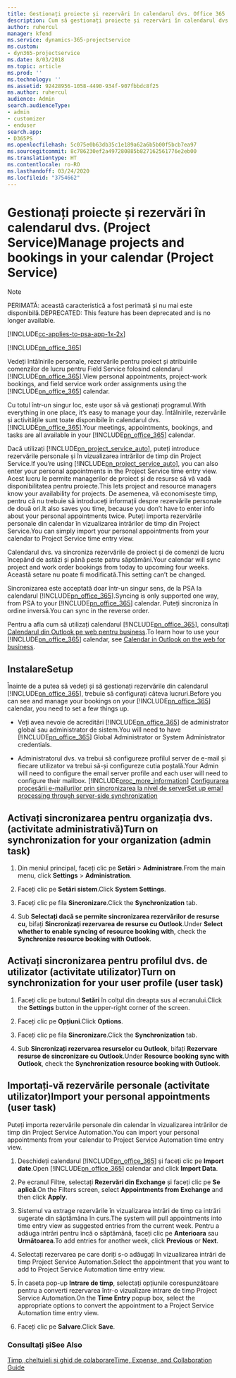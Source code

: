 ```yaml
---
title: Gestionați proiecte și rezervări în calendarul dvs. Office 365
description: Cum să gestionați proiecte și rezervări în calendarul dvs. Office 365
author: ruhercul
manager: kfend
ms.service: dynamics-365-projectservice
ms.custom:
- dyn365-projectservice
ms.date: 8/03/2018
ms.topic: article
ms.prod: ''
ms.technology: ''
ms.assetid: 92428956-1058-4490-934f-907fbbdc8f25
ms.author: ruhercul
audience: Admin
search.audienceType:
- admin
- customizer
- enduser
search.app:
- D365PS
ms.openlocfilehash: 5c075e0b63db35c1e189a62a6b5b00f5bcb7ea97
ms.sourcegitcommit: 8c786230ef2a497280885b827162561776e2eb00
ms.translationtype: HT
ms.contentlocale: ro-RO
ms.lasthandoff: 03/24/2020
ms.locfileid: "3754662"
---
```

# <a name="manage-projects-and-bookings-in-your-calendar-project-service"></a><span data-ttu-id="eb2c7-103">Gestionați proiecte și rezervări în calendarul dvs. (Project Service)</span><span class="sxs-lookup"><span data-stu-id="eb2c7-103">Manage projects and bookings in your calendar (Project Service)</span></span>

> [!Note]
> <span data-ttu-id="eb2c7-104">PERIMATĂ: această caracteristică a fost perimată și nu mai este disponibilă.</span><span class="sxs-lookup"><span data-stu-id="eb2c7-104">DEPRECATED: This feature has been deprecated and is no longer available.</span></span>

[!INCLUDE[cc-applies-to-psa-app-1x-2x](../includes/cc-applies-to-psa-app-1x-2x.md)]

[!INCLUDE[pn_office_365](../includes/pn-office-365.md)] 

<span data-ttu-id="eb2c7-105">Vedeți întâlnirile personale, rezervările pentru proiect și atribuirile comenzilor de lucru pentru Field Service folosind calendarul [!INCLUDE[pn_office_365](../includes/pn-office-365.md)].</span><span class="sxs-lookup"><span data-stu-id="eb2c7-105">View personal appointments, project-work bookings, and field service work order assignments using the [!INCLUDE[pn_office_365](../includes/pn-office-365.md)] calendar.</span></span>  
  
 <span data-ttu-id="eb2c7-106">Cu totul într-un singur loc, este ușor să vă gestionați programul.</span><span class="sxs-lookup"><span data-stu-id="eb2c7-106">With everything in one place, it’s easy to manage your day.</span></span> <span data-ttu-id="eb2c7-107">Întâlnirile, rezervările și activitățile sunt toate disponibile în calendarul dvs. [!INCLUDE[pn_office_365](../includes/pn-office-365.md)].</span><span class="sxs-lookup"><span data-stu-id="eb2c7-107">Your meetings, appointments, bookings, and tasks are all available in your [!INCLUDE[pn_office_365](../includes/pn-office-365.md)] calendar.</span></span>  
  
 <span data-ttu-id="eb2c7-108">Dacă utilizați [!INCLUDE[pn_project_service_auto](../includes/pn-project-service-auto.md)], puteți introduce rezervările personale și în vizualizarea intrărilor de timp din Project Service.</span><span class="sxs-lookup"><span data-stu-id="eb2c7-108">If you’re using [!INCLUDE[pn_project_service_auto](../includes/pn-project-service-auto.md)], you can also enter your personal appointments in the Project Service time entry view.</span></span> <span data-ttu-id="eb2c7-109">Acest lucru le permite managerilor de proiect și de resurse să vă vadă disponibilitatea pentru proiecte.</span><span class="sxs-lookup"><span data-stu-id="eb2c7-109">This lets project and resource managers know your availability for projects.</span></span> <span data-ttu-id="eb2c7-110">De asemenea, vă economisește timp, pentru că nu trebuie să introduceți informații despre rezervările personale de două ori.</span><span class="sxs-lookup"><span data-stu-id="eb2c7-110">It also saves you time, because you don’t have to enter info about your personal appointments twice.</span></span> <span data-ttu-id="eb2c7-111">Puteți importa rezervările personale din calendar în vizualizarea intrărilor de timp din Project Service.</span><span class="sxs-lookup"><span data-stu-id="eb2c7-111">You can simply import your personal appointments from your calendar to Project Service time entry view.</span></span>  
  
 <span data-ttu-id="eb2c7-112">Calendarul dvs. va sincroniza rezervările de proiect și de comenzi de lucru începând de astăzi și până peste patru săptămâni.</span><span class="sxs-lookup"><span data-stu-id="eb2c7-112">Your calendar will sync project and work order bookings from today to upcoming four weeks.</span></span> <span data-ttu-id="eb2c7-113">Această setare nu poate fi modificată.</span><span class="sxs-lookup"><span data-stu-id="eb2c7-113">This setting can’t be changed.</span></span>  
  
 <span data-ttu-id="eb2c7-114">Sincronizarea este acceptată doar într-un singur sens, de la PSA la calendarul [!INCLUDE[pn_office_365](../includes/pn-office-365.md)].</span><span class="sxs-lookup"><span data-stu-id="eb2c7-114">Syncing is only supported one way, from PSA to your [!INCLUDE[pn_office_365](../includes/pn-office-365.md)] calendar.</span></span> <span data-ttu-id="eb2c7-115">Puteți sincroniza în ordine inversă.</span><span class="sxs-lookup"><span data-stu-id="eb2c7-115">You can sync in the reverse order.</span></span> 
  
 <span data-ttu-id="eb2c7-116">Pentru a afla cum să utilizați calendarul [!INCLUDE[pn_office_365](../includes/pn-office-365.md)], consultați [Calendarul din Outlook pe web pentru business](https://support.office.com/article/Calendar-in-Outlook-on-the-web-for-business-5219c457-d1fe-4c2f-9032-1a816b88e936).</span><span class="sxs-lookup"><span data-stu-id="eb2c7-116">To learn how to use your [!INCLUDE[pn_office_365](../includes/pn-office-365.md)] calendar, see [Calendar in Outlook on the web for business](https://support.office.com/article/Calendar-in-Outlook-on-the-web-for-business-5219c457-d1fe-4c2f-9032-1a816b88e936).</span></span>  
  
## <a name="setup"></a><span data-ttu-id="eb2c7-117">Instalare</span><span class="sxs-lookup"><span data-stu-id="eb2c7-117">Setup</span></span>  
 <span data-ttu-id="eb2c7-118">Înainte de a putea să vedeți și să gestionați rezervările din calendarul [!INCLUDE[pn_office_365](../includes/pn-office-365.md)], trebuie să configurați câteva lucruri.</span><span class="sxs-lookup"><span data-stu-id="eb2c7-118">Before you can see and manage your bookings on your [!INCLUDE[pn_office_365](../includes/pn-office-365.md)] calendar, you need to set a few things up.</span></span>  
  
- <span data-ttu-id="eb2c7-119">Veți avea nevoie de acreditări [!INCLUDE[pn_office_365](../includes/pn-office-365.md)] de administrator global sau administrator de sistem.</span><span class="sxs-lookup"><span data-stu-id="eb2c7-119">You will need to have [!INCLUDE[pn_office_365](../includes/pn-office-365.md)] Global Administrator or System Administrator credentials.</span></span>  
  
- <span data-ttu-id="eb2c7-120">Administratorul dvs. va trebui să configureze profilul server de e-mail și fiecare utilizator va trebui să-și configureze cutia poștală.</span><span class="sxs-lookup"><span data-stu-id="eb2c7-120">Your Admin will need to configure the email server profile and each user will need to configure their mailbox.</span></span> [!INCLUDE[proc_more_information](../includes/proc-more-information.md)] <span data-ttu-id="eb2c7-121">[Configurarea procesării e-mailurilor prin sincronizarea la nivel de server](../admin/set-up-server-side-synchronization-of-email-appointments-contacts-and-tasks.md)</span><span class="sxs-lookup"><span data-stu-id="eb2c7-121">[Set up email processing through server-side synchronization](../admin/set-up-server-side-synchronization-of-email-appointments-contacts-and-tasks.md)</span></span>  
  
## <a name="turn-on-synchronization-for-your-organization-admin-task"></a><span data-ttu-id="eb2c7-122">Activați sincronizarea pentru organizația dvs. (activitate administrativă)</span><span class="sxs-lookup"><span data-stu-id="eb2c7-122">Turn on synchronization for your organization (admin task)</span></span>  
  
1.  <span data-ttu-id="eb2c7-123">Din meniul principal, faceți clic pe **Setări** > **Administrare**.</span><span class="sxs-lookup"><span data-stu-id="eb2c7-123">From the main menu, click **Settings** > **Administration**.</span></span>  
  
2.  <span data-ttu-id="eb2c7-124">Faceți clic pe **Setări sistem**.</span><span class="sxs-lookup"><span data-stu-id="eb2c7-124">Click **System Settings**.</span></span>  
  
3.  <span data-ttu-id="eb2c7-125">Faceți clic pe fila **Sincronizare**.</span><span class="sxs-lookup"><span data-stu-id="eb2c7-125">Click the **Synchronization** tab.</span></span>  
  
4.  <span data-ttu-id="eb2c7-126">Sub **Selectați dacă se permite sincronizarea rezervărilor de resurse cu**, bifați **Sincronizați rezervarea de resurse cu Outlook**.</span><span class="sxs-lookup"><span data-stu-id="eb2c7-126">Under **Select whether to enable syncing of resource booking with**, check the **Synchronize resource booking with Outlook**.</span></span>  
  
## <a name="turn-on-synchronization-for-your-user-profile-user-task"></a><span data-ttu-id="eb2c7-127">Activați sincronizarea pentru profilul dvs. de utilizator (activitate utilizator)</span><span class="sxs-lookup"><span data-stu-id="eb2c7-127">Turn on synchronization for your user profile (user task)</span></span>  
  
1.  <span data-ttu-id="eb2c7-128">Faceți clic pe butonul **Setări** în colțul din dreapta sus al ecranului.</span><span class="sxs-lookup"><span data-stu-id="eb2c7-128">Click the **Settings** button in the upper-right corner of the screen.</span></span>  
  
2.  <span data-ttu-id="eb2c7-129">Faceți clic pe **Opțiuni**.</span><span class="sxs-lookup"><span data-stu-id="eb2c7-129">Click **Options**.</span></span>  
  
3.  <span data-ttu-id="eb2c7-130">Faceți clic pe fila **Sincronizare**.</span><span class="sxs-lookup"><span data-stu-id="eb2c7-130">Click the **Synchronization** tab.</span></span>  
  
4.  <span data-ttu-id="eb2c7-131">Sub **Sincronizați rezervarea resurselor cu Outlook**, bifați **Rezervare resurse de sincronizare cu Outlook**.</span><span class="sxs-lookup"><span data-stu-id="eb2c7-131">Under **Resource booking sync with Outlook**, check the **Synchronization resource booking with Outlook**.</span></span>  
  
## <a name="import-your-personal-appointments-user-task"></a><span data-ttu-id="eb2c7-132">Importați-vă rezervările personale (activitate utilizator)</span><span class="sxs-lookup"><span data-stu-id="eb2c7-132">Import your personal appointments (user task)</span></span>  
 <span data-ttu-id="eb2c7-133">Puteți importa rezervările personale din calendar în vizualizarea intrărilor de timp din Project Service Automation.</span><span class="sxs-lookup"><span data-stu-id="eb2c7-133">You can import your personal appointments from your calendar to Project Service Automation time entry view.</span></span>  
  
1. <span data-ttu-id="eb2c7-134">Deschideți calendarul [!INCLUDE[pn_office_365](../includes/pn-office-365.md)] și faceți clic pe **Import date**.</span><span class="sxs-lookup"><span data-stu-id="eb2c7-134">Open [!INCLUDE[pn_office_365](../includes/pn-office-365.md)] calendar and click **Import Data**.</span></span>  
  
2. <span data-ttu-id="eb2c7-135">Pe ecranul Filtre, selectați **Rezervări din Exchange** și faceți clic pe **Se aplică**.</span><span class="sxs-lookup"><span data-stu-id="eb2c7-135">On the Filters screen, select **Appointments from Exchange** and then click **Apply**.</span></span>  
  
3. <span data-ttu-id="eb2c7-136">Sistemul va extrage rezervările în vizualizarea intrări de timp ca intrări sugerate din săptămâna în curs.</span><span class="sxs-lookup"><span data-stu-id="eb2c7-136">The system will pull appointments into time entry view as suggested entries from the current week.</span></span> <span data-ttu-id="eb2c7-137">Pentru a adăuga intrări pentru încă o săptămână, faceți clic pe **Anterioara** sau **Următoarea**.</span><span class="sxs-lookup"><span data-stu-id="eb2c7-137">To add entries for another week, click **Previous** or **Next**.</span></span>  
  
4. <span data-ttu-id="eb2c7-138">Selectați rezervarea pe care doriți s-o adăugați în vizualizarea intrări de timp Project Service Automation.</span><span class="sxs-lookup"><span data-stu-id="eb2c7-138">Select the appointment that you want to add to Project Service Automation time entry view.</span></span>  
  
5. <span data-ttu-id="eb2c7-139">În caseta pop-up **Intrare de timp**, selectați opțiunile corespunzătoare pentru a converti rezervarea într-o vizualizare intrare de timp Project Service Automation.</span><span class="sxs-lookup"><span data-stu-id="eb2c7-139">On the **Time Entry** popup box, select the appropriate options to convert the appointment to a Project Service Automation time entry view.</span></span>  
  
6. <span data-ttu-id="eb2c7-140">Faceți clic pe **Salvare**.</span><span class="sxs-lookup"><span data-stu-id="eb2c7-140">Click **Save**.</span></span>  
  
### <a name="see-also"></a><span data-ttu-id="eb2c7-141">Consultați și</span><span class="sxs-lookup"><span data-stu-id="eb2c7-141">See Also</span></span>  
 [<span data-ttu-id="eb2c7-142">Timp, cheltuieli și ghid de colaborare</span><span class="sxs-lookup"><span data-stu-id="eb2c7-142">Time, Expense, and Collaboration Guide</span></span>](../project-service/time-expense-collaboration-guide.md)
